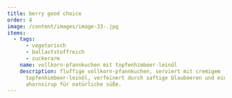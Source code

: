 ```yaml
---
title: berry good choice
order: 4
image: /content/images/image-33-.jpg
items:
  - tags:
      - vegetarisch
      - ballaststoffreich
      - zuckerarm
    name: vollkorn-pfannkuchen mit topfenhimbeer-leinöl
    description: fluffige vollkorn-pfannkuchen, serviert mit cremigem
      topfenhimbeer-leinöl, verfeinert durch saftige blaubeeren und einem hauch
      ahornsirup für natürliche süße.
---
```

